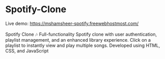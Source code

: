 # Spotify-Clone
Live demo: https://mshamsheer-spotify.freewebhostmost.com/ <br><br>
Spotify Clone 🎶 Full-functionality Spotify clone with user authentication, playlist management, and an enhanced library experience. Click on a playlist to instantly view and play multiple songs. Developed using HTML, CSS, and JavaScript
